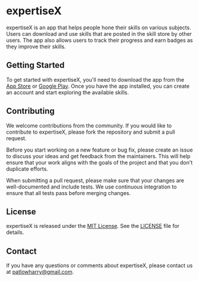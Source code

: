 # expertiseX

expertiseX is an app that helps people hone their skills on various subjects. Users can download and use skills that are posted in the skill store by other users. The app also allows users to track their progress and earn badges as they improve their skills.

## Getting Started 

To get started with expertiseX, you'll need to download the app from the [App Store](https://www.apple.com/app-store/) or [Google Play](https://play.google.com/store). Once you have the app installed, you can create an account and start exploring the available skills.

## Contributing

We welcome contributions from the community. If you would like to contribute to expertiseX, please fork the repository and submit a pull request.

Before you start working on a new feature or bug fix, please create an issue to discuss your ideas and get feedback from the maintainers. This will help ensure that your work aligns with the goals of the project and that you don't duplicate efforts.

When submitting a pull request, please make sure that your changes are well-documented and include tests. We use continuous integration to ensure that all tests pass before merging changes.

## License

expertiseX is released under the [MIT License](https://opensource.org/licenses/MIT). See the [LICENSE](LICENSE) file for details.

## Contact

If you have any questions or comments about expertiseX, please contact us at [patlowharry@gmail.com](mailto:patlowharry@gmail.com).
